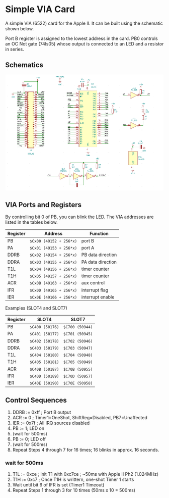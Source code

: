 # Simple VIA Card

A simple VIA (6522) card for the Apple II. It can be built using the schematic shown below.

Port B register is assigned to the lowest address in the card. PB0 controls an OC Not gate (74ls05) whose output is connected to an LED and a resistor in series.

## Schematics

![Simple VIA schematic](simpleViaSch.png)

## VIA Ports and Registers

By controlling bit 0 of PB, you can blink the LED. The VIA addresses are listed in the tables below.

|Register|Address| Function |
|--|--|--|
| PB    | `$Cx00 (49152 + 256*x)` | port B |
| PA    | `$Cx01 (49153 + 256*x)` | port A |
| DDRB  | `$Cx02 (49154 + 256*x)` | PB data direction |
| DDRA  |	`$Cx03 (49155 + 256*x)` | PA data direction |
| T1L   | `$Cx04 (49156 + 256*x)` | timer counter |
| T1H   | `$Cx05 (49157 + 256*x)` | timer counter |
| ACR   | `$Cx0B (49163 + 256*x)` | aux control |
| IFR   | `$Cx0D (49165 + 256*x)` | interrupt flag |
| IER   | `$Cx0E (49166 + 256*x)` | interrupt  enable |

Examples (SLOT4 and SLOT7)

|Register|SLOT4|SLOT7|
|--|--|--|
| PB    | `$C400 (50176)` | `$C700 (50944)` |
| PA    | `$C401 (50177)` | `$C701 (50945)` |
| DDRB  | `$C402 (50178)` | `$C702 (50946)` |
| DDRA  | `$C403 (50179)` | `$C703 (50947)` |
| T1L   | `$C404 (50180)` | `$C704 (50948)` |
| T1H   | `$C405 (50181)` | `$C705 (50949)` |
| ACR   | `$C40B (50187)` | `$C70B (50955)` |
| IFR   | `$C40D (50189)` | `$C70D (50957)` |
| IER   | `$C40E (50190)` | `$C70E (50958)` |

## Control Sequences

1. DDRB := 0xff ; Port B output
2. ACR  := 0    ; Timer1=OneShot, ShiftReg=Disabled, PB7=Unaffected
3. IER  := 0x7f ; All IRQ sources disabled
4. PB   := 1; LED on
5. (wait for 500ms)
6. PB   := 0; LED off
7. (wait for 500ms)
8. Repeat Steps 4 through 7 for 16 times; 16 blinks in approx. 16 seconds.

### wait for 500ms

1. T1L := 0xce ; init T1 with 0xc7ce ; ~50ms with Apple II Ph2 (1.024MHz)
2. T1H := 0xc7 ; Once T1H is writtern, one-shot Timer 1 starts
3. Wait until bit 6 of IFR is set (Timer1 Timeout)
4. Repeat Steps 1 through 3 for 10 times (50ms x 10 = 500ms)
